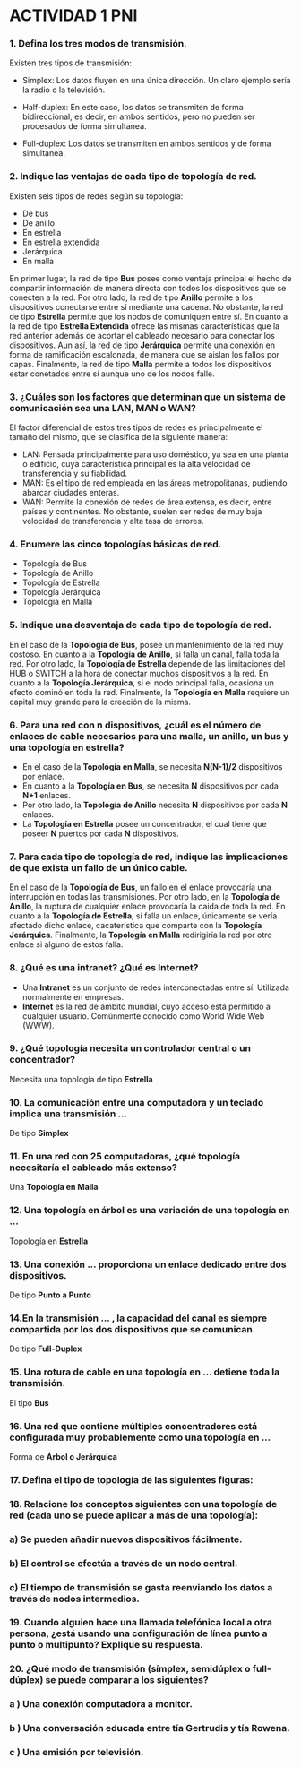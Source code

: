 # ACTIVIDAD 1 PNI

### 1. Defina los tres modos de transmisión.
Existen tres tipos de transmisión:

- Simplex: Los datos fluyen en una única dirección. Un claro ejemplo sería la radio o la televisión.  

- Half-duplex: En este caso, los datos se transmiten de forma bidireccional, es decir, en ambos sentidos, pero no pueden ser procesados de forma simultanea. 

- Full-duplex: Los datos se transmiten en ambos sentidos y de forma simultanea.  

### 2. Indique las ventajas de cada tipo de topología de red.
Existen seis tipos de redes según su topología:

- De bus
- De anillo
- En estrella
- En estrella extendida
- Jerárquica
- En malla

En primer lugar, la red de tipo __Bus__ posee como ventaja principal el hecho de compartir información de manera directa con todos los dispositivos que se conecten a la red.
Por otro lado, la red de tipo __Anillo__ permite a los dispositivos conectarse entre sí mediante una cadena. 
No obstante, la red de tipo __Estrella__ permite que los nodos de comuniquen entre sí.
En cuanto a la red de tipo __Estrella Extendida__ ofrece las mismas características que la red anterior además de acortar el cableado necesario para conectar los dispositivos. 
Aun así, la red de tipo __Jerárquica__ permite una conexión en forma de ramificación escalonada, de manera que se aislan los fallos por capas. 
Finalmente, la red de tipo __Malla__ permite a todos los dispositivos estar conetados entre sí aunque uno de los nodos falle. 


### 3. ¿Cuáles son los factores que determinan que un sistema de comunicación sea una LAN, MAN o WAN?
El factor diferencial de estos tres tipos de redes es principalmente el tamaño del  mismo, que se clasifica de la siguiente manera:

- LAN: Pensada principalmente para uso doméstico, ya sea en una planta o edificio, cuya característica principal es la alta velocidad de transferencia y su fiabilidad.  
- MAN: Es el tipo de red empleada en las áreas metropolitanas, pudiendo abarcar ciudades enteras. 
- WAN: Permite la conexión de redes de área extensa, es decir, entre países y continentes. No obstante, suelen ser redes de muy baja velocidad de transferencia y alta tasa de errores. 


### 4. Enumere las cinco topologías básicas de red.
- Topología de Bus 
- Topología de Anillo
- Topología de Estrella
- Topología Jerárquica
- Topología en Malla


### 5. Indique una desventaja de cada tipo de topología de red.
En el caso de la __Topología de Bus__, posee un mantenimiento de la red muy costoso. En cuanto a la __Topología de Anillo__, si falla un canal, falla toda la red. Por otro lado, la __Topología de Estrella__ depende de las limitaciones del HUB o SWITCH a la hora de conectar muchos dispositivos a la red. En cuanto a la __Topología Jerárquica__, si el nodo principal falla, ocasiona un efecto dominó en toda la red. Finalmente, la __Topología en Malla__ requiere un capital muy grande para la creación de la misma.    


### 6. Para una red con n dispositivos, ¿cuál es el número de enlaces de cable necesarios para una malla, un anillo, un bus y una topología en estrella?
- En el caso de la __Topología en Malla__, se necesita __N(N-1)/2__ dispositivos por enlace. 
- En cuanto a la __Topología en Bus__, se necesita __N__  dispositivos por cada __N+1__  enlaces.
- Por otro lado, la __Topología de Anillo__ necesita __N__  dispositivos por cada __N__  enlaces.
- La __Topología en Estrella__ posee un concentrador, el cual tiene que poseer __N__ puertos por cada __N__ dispositivos.  
### 7. Para cada tipo de topología de red, indique las implicaciones de que exista un fallo de un único cable.
En el caso de la __Topología de Bus__, un fallo en el enlace provocaría una interrupción en todas las transmisiones. Por otro lado, en la  __Topología de Anillo__, la ruptura de cualquier enlace provocaría la caida de toda la red. En cuanto a la __Topología de Estrella__, si falla un enlace, únicamente se vería afectado dicho enlace, cacaterística que comparte con la __Topología Jerárquica__. Finalmente, la __Topología en Malla__ redirigiría la red por otro enlace si alguno de estos falla. 



### 8. ¿Qué es una intranet? ¿Qué es Internet?
- Una __Intranet__ es un conjunto de redes interconectadas entre sí. Utilizada normalmente en empresas.
- __Internet__ es la red de ámbito mundial, cuyo acceso está permitido a cualquier usuario. Comúnmente conocido como World Wide Web (WWW).


### 9. ¿Qué topología necesita un controlador central o un concentrador?
Necesita una topología de tipo __Estrella__


### 10. La comunicación entre una computadora y un teclado implica una transmisión ...
De tipo __Simplex__

### 11. En una red con 25 computadoras, ¿qué topología necesitaría el cableado más extenso?
Una __Topología en Malla__


### 12. Una topología en árbol es una variación de una topología en ...
Topología en __Estrella__

### 13. Una conexión ...  proporciona un enlace dedicado entre dos dispositivos.
De tipo __Punto a Punto__


### 14.En la transmisión ... , la capacidad del canal es siempre compartida por los dos dispositivos que se comunican.
De tipo __Full-Duplex__


### 15. Una rotura de cable en una topología en ... detiene toda la transmisión.
El tipo __Bus__


### 16. Una red que contiene múltiples concentradores está configurada muy probablemente como una topología en ...
Forma de __Árbol o Jerárquica__



### 17. Defina el tipo de topología de las siguientes figuras:




### 18. Relacione los conceptos siguientes con una topología de red (cada uno se puede aplicar a más de una topología):

###       a) Se pueden añadir nuevos dispositivos fácilmente.

###       b) El control se efectúa a través de un nodo central.

###       c) El tiempo de transmisión se gasta reenviando los datos a través de nodos intermedios.

### 19. Cuando alguien hace una llamada telefónica local a otra persona, ¿está usando una configuración de línea punto a punto o multipunto? Explique su respuesta.

### 20. ¿Qué modo de transmisión (símplex, semidúplex o full-dúplex) se puede comparar a los siguientes?

###     a ) Una conexión computadora a monitor.

###     b ) Una conversación educada entre tía Gertrudis y tía Rowena. 

###     c ) Una emisión por televisión.



